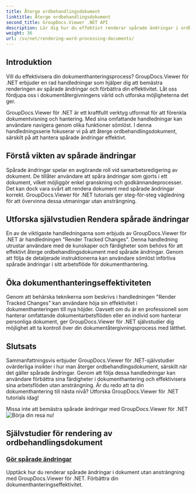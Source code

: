 ```yaml
---
title: Återge ordbehandlingsdokument
linktitle: Återge ordbehandlingsdokument
second_title: GroupDocs.Viewer .NET API
description: Lär dig hur du effektivt renderar spårade ändringar i ordbehandlingsdokument med GroupDocs.Viewer för .NET. Lyft dina färdigheter i dokumenthantering.
weight: 36
url: /sv/net/rendering-word-processing-documents/
---
```


## Introduktion

Vill du effektivisera din dokumenthanteringsprocess? GroupDocs.Viewer för .NET erbjuder en rad handledningar som hjälper dig att bemästra renderingen av spårade ändringar och förbättra din effektivitet. Låt oss fördjupa oss i dokumentåtergivningens värld och utforska möjligheterna det ger.

GroupDocs.Viewer för .NET är ett kraftfullt verktyg utformat för att förenkla dokumentvisning och hantering. Med sina omfattande handledningar kan användare navigera genom olika funktioner sömlöst. I denna handledningsserie fokuserar vi på att återge ordbehandlingsdokument, särskilt på att hantera spårade ändringar effektivt.

## Förstå vikten av spårade ändringar

Spårade ändringar spelar en avgörande roll vid samarbetsredigering av dokument. De tillåter användare att spåra ändringar som gjorts i ett dokument, vilket möjliggör enkel granskning och godkännandeprocesser. Det kan dock vara svårt att rendera dokument med spårade ändringar korrekt. GroupDocs.Viewer för .NET tutorials ger steg-för-steg vägledning för att övervinna dessa utmaningar utan ansträngning.

## Utforska självstudien Rendera spårade ändringar

En av de viktigaste handledningarna som erbjuds av GroupDocs.Viewer för .NET är handledningen "Render Tracked Changes". Denna handledning utrustar användare med de kunskaper och färdigheter som behövs för att effektivt återge ordbehandlingsdokument med spårade ändringar. Genom att följa de detaljerade instruktionerna kan användare sömlöst införliva spårade ändringar i sitt arbetsflöde för dokumenthantering.

## Öka dokumenthanteringseffektiviteten

Genom att behärska teknikerna som beskrivs i handledningen "Render Tracked Changes" kan användare höja sin effektivitet i dokumenthanteringen till nya höjder. Oavsett om du är en professionell som hanterar omfattande dokumentarbetsflöden eller en individ som hanterar personliga dokument, ger GroupDocs.Viewer för .NET självstudier dig möjlighet att ta kontroll över din dokumentåtergivningsprocess med lätthet.

## Slutsats

Sammanfattningsvis erbjuder GroupDocs.Viewer för .NET-självstudier ovärderliga insikter i hur man återger ordbehandlingsdokument, särskilt när det gäller spårade ändringar. Genom att följa dessa handledningar kan användare förbättra sina färdigheter i dokumenthantering och effektivisera sina arbetsflöden utan ansträngning. Är du redo att ta din dokumenthantering till nästa nivå? Utforska GroupDocs.Viewer för .NET tutorials idag!

 Missa inte att bemästra spårade ändringar med GroupDocs.Viewer för .NET![Börja din resa nu!](./render-tracked-changes/)
## Självstudier för rendering av ordbehandlingsdokument
### [Gör spårade ändringar](./render-tracked-changes/)
Upptäck hur du renderar spårade ändringar i dokument utan ansträngning med GroupDocs.Viewer för .NET. Förbättra din dokumenthanteringseffektivitet.